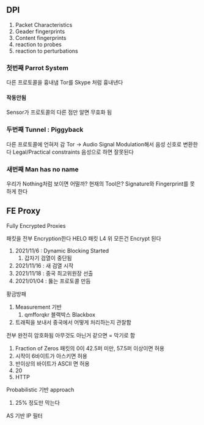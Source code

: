 ## DPI
1. Packet Characteristics
2. Geader fingerprints
3. Content fingerprints
4. reaction to probes
5. reaction to perturbations


### 첫번째 Parrot System
다른 프로토콜을 흉내냄 Tor를 Skype 처럼 흉내낸다
#### 작동안됨
Sensor가 프로토콜의 다른 점만 알면 무효화 됨

### 두번째 Tunnel : Piggyback
다른 프로토콜에 언혀저 감
Tor -> Audio Signal 
Modulation해서 음성 신호로 변환한다
Legal/Practical constraints 음성으로 하면 잘못된다

### 새번째 Man has no name
우리가 Nothing처럼 보이면 어떨까?
현재의 Tool은? Signature와 Fingerprint를 못하게 한다

## FE Proxy
Fully Encrypted Proxies

패킷을 전부 Encryption한다
HELO 패킷
L4 위 모든건 Encrypt 된다

1. 2021/11/6 : Dynamic Blocking Started
	1. 갑자기 검열이 중단됨
2. 2021/11/16 : 새 검열 시작
3. 2021/11/18 : 중국 최고위원장 선출
4. 2021/01/04 : 뚫는 프로토콜 만듬

황금방패
1. Measurement 기반
	1. qmfforqkr 블랙박스 Blackbox
2. 트래픽을 보내서 중국에서 어떻게 처리하는지 관찰함

전부 완전히 암호화됨
아무것도 아닌거 같으면 = 막기로 함
1. Fraction of Zeros 패킷의 0이 42.5퍼 미만, 57.5퍼 이상이면 허용
2. 시작이 6바이트가 아스키면  허용
3. 반이상의 바이트가 ASCII 면 허용
4. 20
5. HTTP

Probabilistic 기반 approach
1. 25% 정도만 막는다

AS 기반 IP 필터

